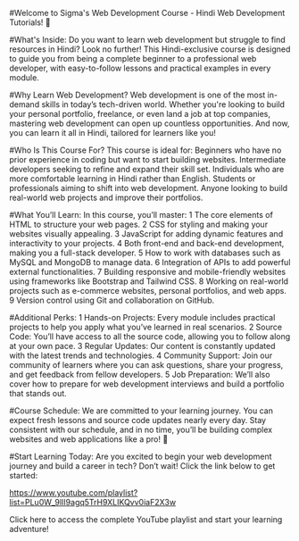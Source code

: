 #Welcome to Sigma's Web Development Course - Hindi Web Development Tutorials! 🚀

#What's Inside:
Do you want to learn web development but struggle to find resources in Hindi? Look no further! This Hindi-exclusive course is designed to guide you from being a complete beginner to a professional web developer, with easy-to-follow lessons and practical examples in every module.

#Why Learn Web Development?
Web development is one of the most in-demand skills in today’s tech-driven world. Whether you're looking to build your personal portfolio, freelance, or even land a job at top companies, mastering web development can open up countless opportunities. And now, you can learn it all in Hindi, tailored for learners like you!

#Who Is This Course For?
This course is ideal for:
Beginners who have no prior experience in coding but want to start building websites.
Intermediate developers seeking to refine and expand their skill set.
Individuals who are more comfortable learning in Hindi rather than English.
Students or professionals aiming to shift into web development.
Anyone looking to build real-world web projects and improve their portfolios.

#What You’ll Learn:
In this course, you’ll master:
1 The core elements of HTML to structure your web pages.
2 CSS for styling and making your websites visually appealing.
3 JavaScript for adding dynamic features and interactivity to your projects.
4 Both front-end and back-end development, making you a full-stack developer.
5 How to work with databases such as MySQL and MongoDB to manage data.
6 Integration of APIs to add powerful external functionalities.
7 Building responsive and mobile-friendly websites using frameworks like Bootstrap and Tailwind CSS.
8 Working on real-world projects such as e-commerce websites, personal portfolios, and web apps.
9 Version control using Git and collaboration on GitHub.

#Additional Perks:
1 Hands-on Projects: Every module includes practical projects to help you apply what you’ve learned in real scenarios.
2 Source Code: You’ll have access to all the source code, allowing you to follow along at your own pace.
3 Regular Updates: Our content is constantly updated with the latest trends and technologies.
4 Community Support: Join our community of learners where you can ask questions, share your progress, and get feedback from fellow developers.
5 Job Preparation: We’ll also cover how to prepare for web development interviews and build a portfolio that stands out.

#Course Schedule:
We are committed to your learning journey. You can expect fresh lessons and source code updates nearly every day. Stay consistent with our schedule, and in no time, you’ll be building complex websites and web applications like a pro! 📅

#Start Learning Today:
Are you excited to begin your web development journey and build a career in tech? Don’t wait! Click the link below to get started:

https://www.youtube.com/playlist?list=PLu0W_9lII9agq5TrH9XLIKQvv0iaF2X3w

Click here to access the complete YouTube playlist and start your learning adventure!
